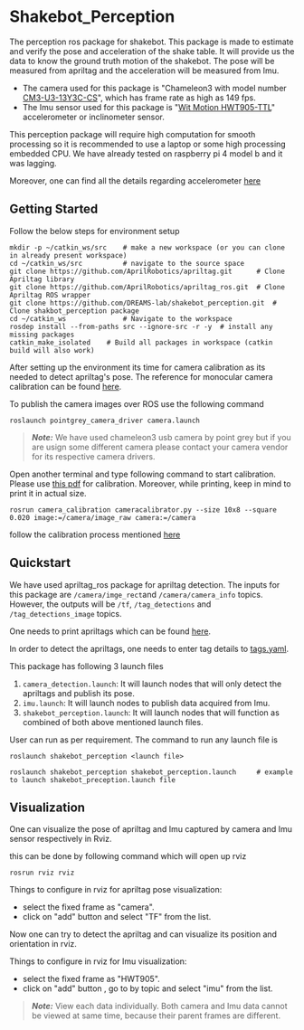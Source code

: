# Shakebot_Perception
The perception ros package for shakebot. This package is made to estimate and verify the pose and acceleration of the shake table. It will provide us the data to know the ground truth motion of the shakebot. The pose will be measured from apriltag and the acceleration will be measured from Imu.

- The camera used for this package is "Chameleon3 with model number [CM3-U3-13Y3C-CS](https://www.edmundoptics.com/p/cm3-u3-13y3c-12-chameleon3-color-camera/2862/)", which has frame rate as high as 149 fps. 
- The Imu sensor used for this package is "[Wit Motion HWT905-TTL](https://www.amazon.com/dp/B07G21XRV6/ref=emc_b_5_t)" accelerometer or inclinometer sensor.

This perception package will require high computation for smooth processing so it is recommended to use a laptop or some high processing embedded CPU. We have already tested on raspberry pi 4 model b and it was lagging.

Moreover, one can find all the details regarding accelerometer [here](https://github.com/WITMOTION/HWT905-TTL)

## Getting Started
Follow the below steps for environment setup
```
mkdir -p ~/catkin_ws/src    # make a new workspace (or you can clone in already present workspace)
cd ~/catkin_ws/src          # navigate to the source space
git clone https://github.com/AprilRobotics/apriltag.git      # Clone Apriltag library
git clone https://github.com/AprilRobotics/apriltag_ros.git  # Clone Apriltag ROS wrapper
git clone https://github.com/DREAMS-lab/shakebot_perception.git  # Clone shakbot_perception package
cd ~/catkin_ws              # Navigate to the workspace
rosdep install --from-paths src --ignore-src -r -y  # install any missing packages
catkin_make_isolated    # Build all packages in workspace (catkin build will also work)
```
After setting up the environment its time for camera calibration as its needed to detect apriltag's pose. The reference for monocular camera calibration can be found [here](http://wiki.ros.org/camera_calibration/Tutorials/MonocularCalibration).

To publish the camera images over ROS use the following command
```
roslaunch pointgrey_camera_driver camera.launch
```
> **_Note:_** We have used chameleon3 usb camera by point grey but if you are usign some different camera please contact your camera vendor for its respective camera drivers.

Open another terminal and type following command to start calibration. Please use [this pdf](assets/calib_io_checker_210x297_11x9_20.pdf) for calibration. Moreover, while printing, keep in mind to print it in actual size.
```
rosrun camera_calibration cameracalibrator.py --size 10x8 --square 0.020 image:=/camera/image_raw camera:=/camera
```
follow the calibration process mentioned [here](http://wiki.ros.org/camera_calibration/Tutorials/MonocularCalibration)

## Quickstart
We have used apriltag_ros package for apriltag detection. The inputs for this package are `/camera/imge_rect`and `/camera/camera_info` topics. However, the outputs will be `/tf`, `/tag_detections` and `/tag_detections_image` topics.

One needs to print apriltags which can be found [here](assets/apriltag-imgs).

In order to detect the apriltags, one needs to enter tag details to [tags.yaml](/config/tags.yaml).

This package has following 3 launch files

1. `camera_detection.launch`: It will launch nodes that will only detect the apriltags and publish its pose.
2. `imu.launch`: It will launch nodes to publish data acquired from Imu.
3. `shakebot_perception.launch`: It will launch nodes that will function as combined of both above mentioned launch files.

User can run as per requirement. The command to run any launch file is
```
roslaunch shakebot_perception <launch file>

roslaunch shakebot_perception shakebot_perception.launch     # example to launch shakebot_preception.launch file
```


## Visualization
One can visualize the pose of apriltag and Imu captured by camera and Imu sensor respectively in Rviz.

this can be done by following command which will open up rviz 
```
rosrun rviz rviz
```

Things to configure in rviz for apriltag pose visualization:
- select the fixed frame as "camera".
- click on "add" button and select "TF" from the list.

Now one can try to detect the apriltag and can visualize its position and orientation in rviz.

Things to configure in rviz for Imu visualization:
- select the fixed frame as "HWT905".
- click on "add" button , go to by topic and select "imu" from the list.

> **_Note:_** View each data individually. Both camera and Imu data cannot be viewed at same time, because their parent frames are different.
